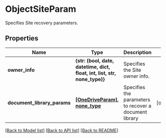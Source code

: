 # ObjectSiteParam

Specifies Site recovery parameters.

## Properties
Name | Type | Description | Notes
------------ | ------------- | ------------- | -------------
**owner_info** | **{str: (bool, date, datetime, dict, float, int, list, str, none_type)}** | Specifies the Site owner info. | 
**document_library_params** | [**[OneDriveParam], none_type**](OneDriveParam.md) | Specifies the parameters to recover a document library | [optional] 

[[Back to Model list]](../README.md#documentation-for-models) [[Back to API list]](../README.md#documentation-for-api-endpoints) [[Back to README]](../README.md)


